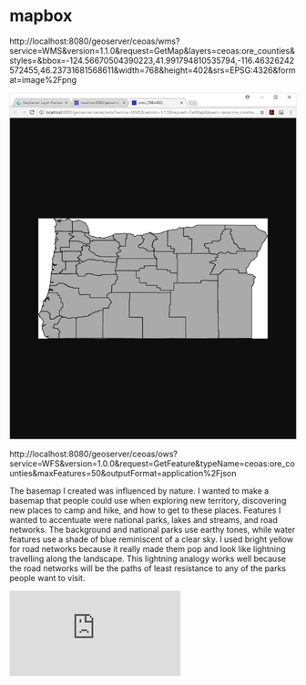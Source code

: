 # mapbox

http://localhost:8080/geoserver/ceoas/wms?service=WMS&version=1.1.0&request=GetMap&layers=ceoas:ore_counties&styles=&bbox=-124.56670504390223,41.991794810535794,-116.46326242572455,46.23731681568611&width=768&height=402&srs=EPSG:4326&format=image%2Fpng

![wms](https://github.com/sternda/mapbox/blob/master/WMS.png)

http://localhost:8080/geoserver/ceoas/ows?service=WFS&version=1.0.0&request=GetFeature&typeName=ceoas:ore_counties&maxFeatures=50&outputFormat=application%2Fjson

The basemap I created was influenced by nature. I wanted to make a basemap that people could use when exploring new territory, discovering new places to camp and hike, and how to get to these places. Features I wanted to accentuate were national parks, lakes and streams, and road networks. The background and national parks use earthy tones, while water features use a shade of blue reminiscent of a clear sky. I used bright yellow for road networks because it really made them pop and look like lightning travelling along the landscape. This lightning analogy works well because the road networks will be the paths of least resistance to any of the parks people want to visit. 

![map](http://sternda.github.io/mapbox/index.html)
